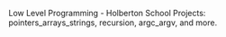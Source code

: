 
Low Level Programming - Holberton School
Projects: pointers_arrays_strings, recursion, argc_argv, and more.
